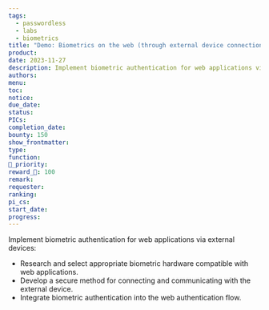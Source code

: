 ```yaml
---
tags:
  - passwordless
  - labs
  - biometrics
title: "Demo: Biometrics on the web (through external device connection)"
product: 
date: 2023-11-27
description: Implement biometric authentication for web applications via external devices.
authors: 
menu: 
toc: 
notice: 
due_date: 
status: 
PICs: 
completion_date: 
bounty: 150
show_frontmatter: 
type: 
function: 
🔺_priority: 
reward_🧊: 100
remark: 
requester: 
ranking: 
pi_cs: 
start_date: 
progress:
---
```


Implement biometric authentication for web applications via external devices:

* Research and select appropriate biometric hardware compatible with web applications.
* Develop a secure method for connecting and communicating with the external device.
* Integrate biometric authentication into the web authentication flow.